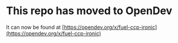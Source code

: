 # This repo has moved to OpenDev

It can now be found at [https://opendev.org/x/fuel-ccp-ironic](https://opendev.org/x/fuel-ccp-ironic)
